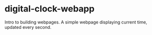 # digital-clock-webapp
Intro to building webpages. A simple webpage displaying current time, updated every second.
